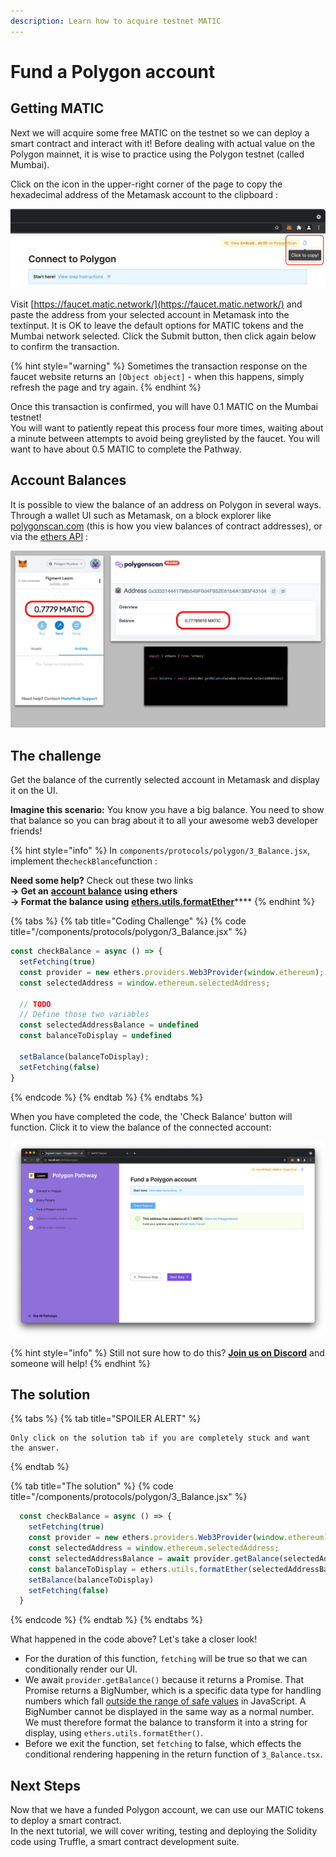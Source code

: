 ```yaml
---
description: Learn how to acquire testnet MATIC
---
```


# Fund a Polygon account

## Getting MATIC

Next we will acquire some free MATIC on the testnet so we can deploy a smart contract and interact with it! Before dealing with actual value on the Polygon mainnet, it is wise to practice using the Polygon testnet \(called Mumbai\).

Click on the icon in the upper-right corner of the page to copy the hexadecimal address of the Metamask account to the clipboard :

![](../../../.gitbook/assets/click_to_copy.png)

Visit [https://faucet.matic.network/](https://faucet.matic.network/) and paste the address from your selected account in Metamask into the textinput. It is OK to leave the default options for MATIC tokens and the Mumbai network selected. Click the Submit button, then click again below to confirm the transaction. 

{% hint style="warning" %}
Sometimes the transaction response on the faucet website returns an `[Object object]` - when this happens, simply refresh the page and try again. 
{% endhint %}

Once this transaction is confirmed, you will have 0.1 MATIC on the Mumbai testnet!   
You will want to patiently repeat this process four more times, waiting about a minute between attempts to avoid being greylisted by the faucet. You will want to have about 0.5 MATIC to complete the Pathway.

## Account Balances

It is possible to view the balance of an address on Polygon in several ways. Through a wallet UI such as Metamask, on a block explorer like [polygonscan.com](https://polygonscan.com) \(this is how you view balances of contract addresses\), or via the [ethers API](https://docs.ethers.io/v5/single-page/#/v5/api/providers/provider/-%23-Provider-getBalance) :

![3 different ways of checking account balances](../../../.gitbook/assets/balances.png)

## The challenge

Get the balance of the currently selected account in Metamask and display it on the UI.

**Imagine this scenario:** You know you have a big balance. You need to show that balance so you can brag about it to all your awesome web3 developer friends!

{% hint style="info" %}
In `components/protocols/polygon/3_Balance.jsx`, implement the`checkBlance`function :  
  
**Need some help?** Check out these two links  
  **→ Get an** [**account balance**](https://docs.ethers.io/v5/api/providers/provider/#Provider-getBalance) **using ethers  
  → Format the balance using** [**ethers.utils.formatEther**](https://docs.ethers.io/v5/api/utils/display-logic/#unit-conversion)\*\*\*\*
{% endhint %}

{% tabs %}
{% tab title="Coding Challenge" %}
{% code title="/components/protocols/polygon/3\_Balance.jsx" %}
```jsx
const checkBalance = async () => {
  setFetching(true)
  const provider = new ethers.providers.Web3Provider(window.ethereum);
  const selectedAddress = window.ethereum.selectedAddress;
    
  // TODO
  // Define those two variables
  const selectedAddressBalance = undefined
  const balanceToDisplay = undefined
    
  setBalance(balanceToDisplay);
  setFetching(false)
}
```
{% endcode %}
{% endtab %}
{% endtabs %}

When you have completed the code, the 'Check Balance' button will function. Click it to view the balance of the connected account:

![](../../../.gitbook/assets/matic_balance.png)

{% hint style="info" %}
Still not sure how to do this? [**Join us on Discord**](https://discord.gg/fszyM7K) and someone will help!
{% endhint %}

## The solution

{% tabs %}
{% tab title="SPOILER ALERT" %}
```text
Only click on the solution tab if you are completely stuck and want the answer.
```
{% endtab %}

{% tab title="The solution" %}
{% code title="/components/protocols/polygon/3\_Balance.jsx" %}
```javascript
  const checkBalance = async () => {
    setFetching(true)
    const provider = new ethers.providers.Web3Provider(window.ethereum)
    const selectedAddress = window.ethereum.selectedAddress;
    const selectedAddressBalance = await provider.getBalance(selectedAddress)
    const balanceToDisplay = ethers.utils.formatEther(selectedAddressBalance.toString())
    setBalance(balanceToDisplay)
    setFetching(false)
  }
```
{% endcode %}
{% endtab %}
{% endtabs %}

What happened in the code above? Let's take a closer look!

* For the duration of this function, `fetching` will be true so that we can conditionally render our UI. 
* We await `provider.getBalance()` because it returns a Promise. That Promise returns a BigNumber, which is a specific data type for handling numbers which fall [outside the range of safe values](https://docs.ethers.io/v5/api/utils/bignumber/#BigNumber--notes-safenumbers) in JavaScript. A BigNumber cannot be displayed in the same way as a normal number. We must therefore format the balance to transform it into a string for display, using `ethers.utils.formatEther()`.
* Before we exit the function, set `fetching` to false, which effects the conditional rendering happening in the return function of `3_Balance.tsx`.

## Next Steps

Now that we have a funded Polygon account, we can use our MATIC tokens to deploy a smart contract.  
In the next tutorial, we will cover writing, testing and deploying the Solidity code using Truffle, a smart contract development suite.

